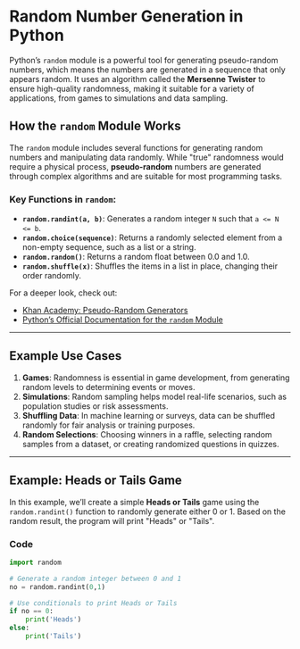 # Random Number Generation in Python

Python’s `random` module is a powerful tool for generating pseudo-random numbers, which means the numbers are generated in a sequence that only appears random. It uses an algorithm called the **Mersenne Twister** to ensure high-quality randomness, making it suitable for a variety of applications, from games to simulations and data sampling.

## How the `random` Module Works

The `random` module includes several functions for generating random numbers and manipulating data randomly. While "true" randomness would require a physical process, **pseudo-random** numbers are generated through complex algorithms and are suitable for most programming tasks.

### Key Functions in `random`:

- **`random.randint(a, b)`**: Generates a random integer `N` such that `a <= N <= b`.
- **`random.choice(sequence)`**: Returns a randomly selected element from a non-empty sequence, such as a list or a string.
- **`random.random()`**: Returns a random float between 0.0 and 1.0.
- **`random.shuffle(x)`**: Shuffles the items in a list in place, changing their order randomly.

For a deeper look, check out:
- [Khan Academy: Pseudo-Random Generators](https://www.khanacademy.org/computing/computer-science/cryptography/cs-prngs/a/pseudo-random-generators)
- [Python’s Official Documentation for the `random` Module](https://docs.python.org/3/library/random.html)

---

## Example Use Cases

1. **Games**: Randomness is essential in game development, from generating random levels to determining events or moves.
2. **Simulations**: Random sampling helps model real-life scenarios, such as population studies or risk assessments.
3. **Shuffling Data**: In machine learning or surveys, data can be shuffled randomly for fair analysis or training purposes.
4. **Random Selections**: Choosing winners in a raffle, selecting random samples from a dataset, or creating randomized questions in quizzes.

---

## Example: Heads or Tails Game

In this example, we’ll create a simple **Heads or Tails** game using the `random.randint()` function to randomly generate either 0 or 1. Based on the random result, the program will print "Heads" or "Tails".

### Code

```python
import random

# Generate a random integer between 0 and 1
no = random.randint(0,1)

# Use conditionals to print Heads or Tails
if no == 0:
    print('Heads')
else:
    print('Tails')

